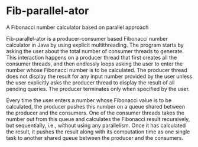 # Fib-parallel-ator
A Fibonacci number calculator based on parallel approach

Fib-parallel-ator is a producer-consumer based Fibonacci number calculator in Java by using explicit multithreading.
The program starts by asking the user about the total number of consumer threads to generate. 
This interaction happens on a producer thread that first creates all the consumer threads, and then endlessly loops 
asking the user to enter the number whose Fibonacci number is to be calculated. The producer thread does not
display the result for any input number provided by the user unless the user explicitly asks the producer thread to display 
the result of all pending queries. The producer terminates only when specified by the user.

Every time the user enters a number whose Fibonacci value is to be calculated, the producer pushes this number on a queue 
shared between the producer and the consumers. One of the consumer threads takes the number out from this queue and calculates
the Fibonacci result recursively, but sequentially, i.e., without using any parallelism. Once it has calculated the result, 
it pushes the result along with its computation time as one single task to another shared queue between the producer and the consumers.
